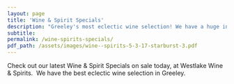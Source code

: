 ```yaml
---
layout: page
title: 'Wine & Spirit Specials'
description: "Greeley's most eclectic wine selection! We have a huge inventory to choose from, both foreign and domestic."
subtitle:
permalink: /wine-spirits-specials/
pdf_path: /assets/images/wine--spirits-5-3-17-starburst-3.pdf
---
```



Check out our latest Wine & Spirit Specials on sale today, at Westlake Wine & Spirits.  We have the best eclectic wine selection in Greeley.